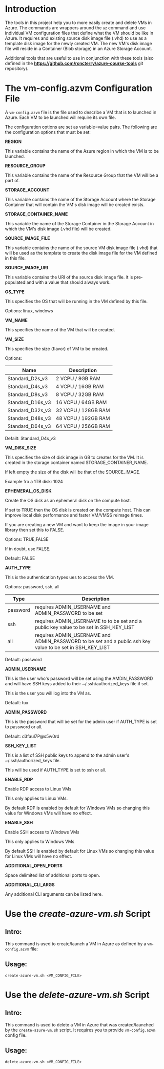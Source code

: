 # Introduction

The tools in this project help you to more easily create and delete VMs in Azure. The commands are wrappers around the `az` command and use individual VM configuration files that define what the VM should be like in Azure. It requires and existing source disk image file (.vhd) to use as  a template disk image for the newly created VM. The new VM's disk image file will reside in a Container (Blob storage) in an Azure Storage Account.

Additional tools that are useful to use in conjunction with these tools (also defined in the **https://github.com/roncterry/azure-course-tools** git repository).




# The vm-config.azvm Configuration File

A `vm-config.azvm` file is the file used to describe a VM that is to launched in Azure. Each VM to be launched will require its own file.

The configuration options are set as variable=value pairs. The following are the configuration options that must be set:

**REGION**

This variable contains the name of the Azure region in which the VM is to be launched.


**RESOURCE_GROUP**

This variable contains the name of the Resource Group that the VM will be a part of.


**STORAGE_ACCOUNT**

This variable contains the name of the Storage Account where the Storage Container that will contain the VM's disk image will be created exists.


**STORAGE_CONTAINER_NAME**

This variable the name of the Storage Container in the Storage Account in which the VM's disk image (.vhd file) will be created.


**SOURCE_IMAGE_FILE**

This variable contains the name of the source VM disk image file (.vhd) that will be used as the template to create the disk image file for the VM defined in this file.


**SOURCE_IMAGE_URI**

This variable contains the URI of the source disk image file. It is pre-populated and with a value that should always work.


**OS_TYPE**

This specifies the OS that will be running in the VM defined by this file. 

Options: linux, windows


**VM_NAME**

This specifies the name of the VM that will be created.


**VM_SIZE**

This specifies the size (flavor) of VM to be created.

Options:

Name | Description
----- | ----------
Standard_D2s_v3  | 2 VCPU / 8GB RAM
Standard_D4s_v3  | 4 VCPU / 16GB RAM
Standard_D8s_v3  | 8 VCPU / 32GB RAM
Standard_D16s_v3 | 16 VCPU / 64GB RAM
Standard_D32s_v3 | 32 VCPU / 128GB RAM
Standard_D48s_v3 | 48 VCPU / 192GB RAM
Standard_D64s_v3 | 64 VCPU / 256GB RAM

Defailt: Standard_D4s_v3


**VM_DISK_SIZE**

This specifies the size of disk image in GB to creates for the VM. It is created in the storage container named STORAGE_CONTAINER_NAME. 

If left empty the size of the disk will be that of the SOURCE_IMAGE.

Example fro a 1TB disk: 1024 


**EPHEMERAL_OS_DISK**

Create the OS disk as an ephemeral disk on the compute host.

If set to TRUE then the OS disk is created on the compute host. This can improve local disk performance and faster VM/VMSS reimage times.

If you are creating a new VM and want to keep the image in your image library then set this to FALSE.

Options: TRUE,FALSE

If in doubt, use FALSE.

Default: FALSE


**AUTH_TYPE**

This is the authentication types ues to access the VM.

Options: password, ssh, all

Type | Description
----- | ----------
password | requires ADMIN_USERNAME and ADMIN_PASSWORD to be set
ssh | requires ADMIN_USERNAME to to be set and a public key value to be set in SSH_KEY_LIST
all | requires ADMIN_USERNAME and ADMIN_PASSWORD to be set and a public ssh key value to be set in SSH_KEY_LIST

Default: password


**ADMIN_USERNAME**

This is the user who's password will be set using the AMDIN_PASSWORD and will have SSH keys added to their ~/.ssh/authorized_keys file if set.

This is the user you will log into the VM as.

Default: tux


**ADMIN_PASSWORD**

This is the password that will be set for the admin user if AUTH_TYPE is set to password or all.

Default: d3faul7P@s5w0rd


**SSH_KEY_LIST**

This is a list of SSH public keys to append to the admin user's ~/.ssh/authorized_keys file.

This will be used if AUTH_TYPE is set to ssh or all.


**ENABLE_RDP**

Enable RDP access to Linux VMs

This only applies to Linux VMs.

By default RDP is enabled by default for Windows VMs so changing this value for Windows VMs will have no effect.


**ENABLE_SSH**

Enable SSH access to Windows VMs

This only applies to Windows VMs.

By default SSH is enabled by default for Linux VMs so changing this value for Linux VMs will have no effect.


**ADDITIONAL_OPEN_PORTS**

Space delimited list of additional ports to open.


**ADDITIONAL_CLI_ARGS**

Any additional CLI arguments can be listed here.



# Use the *create-azure-vm.sh* Script

## Intro:

This command is used to create/launch a VM in Azure as defined by a `vm-config.azvm` file: 



## Usage:
```
create-azure-vm.sh <VM_CONFIG_FILE> 
```


# Use the *delete-azure-vm.sh* Script

## Intro:

This command is used to delete a VM in Azure that was created/launched by the `create-azure-vm.sh` script. It requires you to provide `vm-config.azvm` config file. 



## Usage:
```
delete-azure-vm.sh <VM_CONFIG_FILE> 
```

